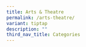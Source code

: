 ```yaml
---
title: Arts & Theatre
permalink: /arts-theatre/
variant: tiptap
description: ""
third_nav_title: Categories
---
```

